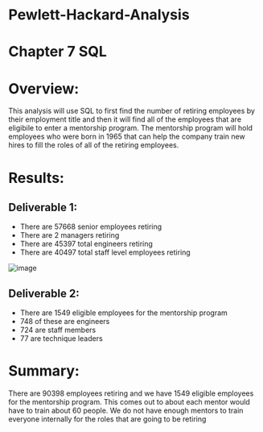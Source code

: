 # Pewlett-Hackard-Analysis

# Chapter 7 SQL

# Overview:

This analysis will use SQL to first find the number of retiring employees by their employment title and then it will find all of the employees that are eligibile to enter
a mentorship program. The mentorship program will hold employees who were born in 1965 that can help the company train new hires to fill the roles of all of the retiring 
employees.

# Results:

## Deliverable 1:

- There are 57668 senior employees retiring
- There are 2 managers retiring
- There are 45397 total engineers retiring
- There are 40497 total staff level employees retiring

![image](https://user-images.githubusercontent.com/78934120/115044243-505c0d80-9ea3-11eb-84c3-65a5d3c44bf1.png)

## Deliverable 2:

- There are 1549 eligible employees for the mentorship program
- 748 of these are engineers
- 724 are staff members
- 77 are technique leaders

# Summary:

There are 90398 employees retiring and we have 1549 eligible employees for the mentorship program. This comes out to about each mentor would have to train about 60 people.
We do not have enough mentors to train everyone internally for the roles that are going to be retiring
